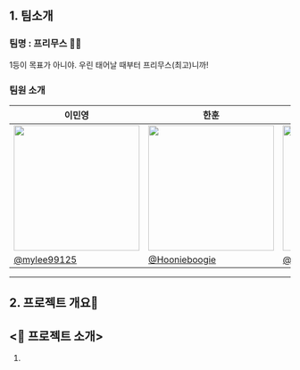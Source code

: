 ## 1. 팀소개 
### 팀명 : 프리무스 👍🏻
1등이 목표가 아니야. 우린 태어날 때부터 프리무스(최고)니까!

### 팀원 소개
| 이민영 | 한훈 | 김민균 | 박민정 | 김세한 |
|---|---|---|---|---|
| <img width="225" height="225" src="https://github.com/user-attachments/assets/1cae6b09-5b1d-4ed3-bc1b-d78f10ae78cd" /> | <img width="225" height="225" src="https://github.com/user-attachments/assets/07184403-0e92-4eaf-821e-d4afcfe35055" /> | <img width="225" height="225" src="https://github.com/user-attachments/assets/836e01d5-fd1d-4fd3-a93d-1381ff9b60e8" /> | <img width="225" height="225" src="https://github.com/user-attachments/assets/11a4328c-164a-4ae5-90f6-e8607eec0dd2" /> | <img width="225" height="225" src="https://github.com/user-attachments/assets/3e6eaaad-52c7-4528-b3ac-48fc42d4373d" /> |
|[@mylee99125](https://github.com/mylee99125)|[@Hoonieboogie](https://github.com/Hoonieboogie)|[@alswhitetiger](https://github.com/alswhitetiger)|[@minjeon](https://github.com/minjeon)|[@kimsehan11](https://github.com/kimsehan11)|

---

## 2. 프로젝트 개요🔨 


## <📌 프로젝트 소개>

1. **<Title>** = **“전기차 구매 서포터”**
2. **목적 :** 
 - 자신이 거주하는 지역의 전기차 등록 현황
 - 자신이 거주하는 지역의 전기 충전소의 위치 및 개수
 - 지역과 차량 모델에 따른 보조금 정보<br />
등을 한 눈에 확인할 수 있도록 돕는 서비스 제공

3. **대상 사용자 :** 
 - 전기차 구매를 고려하는 일반 소비자
 - 전기차와 인프라 현황에 관심 있는 시민
 - 충전소 설치 또는 관련 사업 검토 중인 관계자

## <🎯 프로젝트 목표>

1. **전기차 및 충전소 시각화 기능**
  - 원하는 지역(시/도/군/구)을 선택하면<br />
         → 해당 지역의 전기차 등록 대수, 충전기 개수, 충전량 데이터를 지도 및 그래프 기반의 시각화로 제공
        
2. **보조금 정보 제공 기능**
  - 원하는 지역 + 제조사 + 모델명을 선택하면<br />
        → 해당 조합에 따른 보조금 지원 금액을 시각적으로 제공
        
3. **기업 FAQ 정리**
 - 전기차 및 충전소와 관련된 자주 묻는 질문<br />
        → 항목별로 정리하여 누구나 이해하기 쉽게 제공
        

## <🚀 프로젝트 배경>

1. **✅ 배경** : 전기차는 매년 판매량이 증가하고 있으며 정부도 탄소중립 정책의 일환으로 보급을 적극 지원. 
    
    **❓문제점** : 전기차 구매를 고려하는 일반 소비자는 충전 인프라 부족, 지역별 보조금 편차, 차량 모델별 호환 문제 등 복잡한 정보를 한눈에 파악 어렵.
    
    **💡필요성** : 사용자가 지역 + 모델명에 따라 실제로 받을 수 있는 보조금 규모나 충전소수, 그리고 실사용자들이 겪는 FAQ를 통합적으로 보여주면 구매 의사결정이 훨씬 수월해짐. 
    

2. **✅ 배경** : 어떤 지역은 전기차 등록 대수에 비해 충전소가 부족하고, 어떤 곳은 과잉 설치된 경우도 있음
    
    **❓문제점** : 국토교통부, 환경부 자료에 따르면 충전소 설치 밀도는 수도권에 집중되어 있고, 비수도권은 충전소 접근성이 낮음
    
    **💡필요성** : 이 데이터를 지도로 시각화함으로써 정책 입안자나 지자체가 충전 인프라 불균형을 인지하고 개선 방안을 마련하는 데 참고할 수 있음. 
    
2. ⚠️ **근거** : 소비자 조사 결과, 전기차 구매 시 가장 고려하는 요소는 다음과 같음

    → 차량 가격 및 보조금, 충전 인프라 위치 및 접근성, 모델별정보 신뢰성
    
    ⭕ **기여점** : 이 세 가지 핵심 요소를 통합하여 사용자에게 제공 → 정보의 단절을 해결하고, 소비자의 만족도를 높임.
   <img width="437" height="536" alt="image" src="https://github.com/user-attachments/assets/8fafe31a-0e5f-4e3c-8cd4-4166fdf5ae0f" />
    
---
## 3. 기술스택 
| 분류                 | 기술/도구                                                                 |
|----------------------|------------------------------------------------------------------------------|
| 언어          |![Python](https://img.shields.io/badge/python-3670A0?style=for-the-badge&logo=python&logoColor=ffdd54)                                                        |
| 라이브러리    | ![NumPy](https://img.shields.io/badge/numpy-%23013243.svg?style=for-the-badge&logo=numpy&logoColor=white) ![Pandas](https://img.shields.io/badge/pandas-%23150458.svg?style=for-the-badge&logo=pandas&logoColor=white)          |
| 데이터베이스   | ![MySQL](https://img.shields.io/badge/mysql-4479A1.svg?style=for-the-badge&logo=mysql&logoColor=white)                                                          |
| WEB        | ![Streamlit](https://img.shields.io/badge/Streamlit-%23FE4B4B.svg?style=for-the-badge&logo=streamlit&logoColor=white)                                             |
| 협업 툴       | ![GitHub](https://img.shields.io/badge/github-%23121011.svg?style=for-the-badge&logo=github&logoColor=white) ![Notion](https://img.shields.io/badge/Notion-%23000000.svg?style=for-the-badge&logo=notion&logoColor=white)                                                   |
| 데이터 수집       | ![Selenium](https://img.shields.io/badge/-selenium-%43B02A?style=for-the-badge&logo=selenium&logoColor=white)                                                  |

---
## 4. WBS

<img width="1162" height="596" alt="image" src="https://github.com/user-attachments/assets/70a9a848-1703-497c-8b7d-f2e70b27b743" />


---
## 5. 요구사항 명세서

<img width="1246" height="622" alt="image" src="https://github.com/user-attachments/assets/68547450-db1d-4152-9cfd-09c95e07b66f" />


---

## 6. ERD

### 1. 전기차 충전소

- 충전소 코드(PK)
- 설치년도
- 지역코드(FK)

### 2. 전기차 보조금 정보

- 보조금 코드(PK)
- 지역코드(FK)
- 제조사
- 모델명
- 보조금

### 3. 지역정보

- 지역코드(PK)
- 시/도
- 군/구

### 4. 전기차 등록 현황

- 지역별 (시/도/군/구) 전기차 차량 등록 대수
- 지역코드(PK/FK)

### 5. FAQ

- 질문 코드(PK)
- 질문제목
- FAQ 타입
- 질문답변

<img width="957" height="647" alt="image" src="https://github.com/user-attachments/assets/93a857db-8c9f-4d20-8eb8-8fffc9cd1818" />



---

## 7. 프로젝트 시연 페이지

### 1. Main 페이지

![main_page](https://github.com/user-attachments/assets/908420f1-c6fe-4990-a9bd-966dd53c0718)


### 2. 충전소 페이지

![main_detail](https://github.com/user-attachments/assets/0efa5528-9ffa-4241-8986-47d2fb9945ff)


### 3. 보조금 페이지

![subsidy](https://github.com/user-attachments/assets/f660f15d-a902-45a6-a41f-be7b81603e83)


### 4. 기업 FAQ

![FAQ](https://github.com/user-attachments/assets/c4c68df9-c322-4176-8bdd-05d8c18e195b)


---
## 8. 한 줄 회고록

**👩🏻이민영** : 짧은 준비 기간에도 불구하고, 팀원들의 성실한 참여와 협력 덕분에 프로젝트를 원활하게 마무리할 수 있었습니다. 각자 맡은 바를 성실히 수행하며 서로를 도우려는 분위기 속에서, 협업의 소중함을 다시금 느낄 수 있었습니다.
이번 프로젝트에서는 Python과 DB 연동, Streamlit 기반의 웹 인터페이스 구성, 그리고 웹 크롤링 등 전체 개발 흐름을 실습하며, 이론으로만 알고 있던 기술들을 직접 적용해 볼 수 있었습니다. 특히 단위마다 작게 나뉘어진 기능들을 하나하나 연결해가며, ‘작은 모듈이 모여 하나의 서비스가 된다’는 개발의 흐름을 체감할 수 있었습니다.
무엇보다 중요한 건, 이번 경험을 통해 “앞으로 남은 단위들도 잘 해낼 수 있겠다”는 자신감을 얻게 되었다는 점입니다. 기술적인 성장은 물론, 문제를 해결해 나가는 과정에서 얻게 된 경험들이 저에게 큰 자산으로 남았습니다.

**👨🏻한훈** : ERD 설계는 처음엔 수월할 것이라 생각했지만, 실제로는 엔티티 간의 관계 설정과 primary/foreign key 정의 과정에서 많은 고민이 필요했다. 특히 원하는 데이터 모델을 구축하기 위해 raw 데이터를 정제하고 가공하는 데 상당한 시간이 소요되었고, 이 작업이 프로젝트의 기반임을 절감할 수 있었다. 또한 30만 건이 넘는 데이터를 OpenAPI와 크롤링을 통해 수집하여 인터페이스에 실시간 반영하려 했으나, 매번 로딩 시간이 과도하게 길어지는 문제가 발생했다. 이에 데이터를 사전 수집·저장한 후 데이터베이스에 적재하고 이를 활용하는 방식으로 개선하였으며, 향후에는 보다 빠른 실시간 데이터 반영을 위해 적합한 기술적 접근 방식을 탐색해보고자 한다. 다행히 프로젝트의 규모가 비교적 작았기에 Git 충돌은 발생하지 않았고, 안정적인 협업과 형상 관리 경험을 쌓을 수 있었다. 마지막으로, 팀원 간의 명확한 커뮤니케이션이 프로젝트 속도에 큰 영향을 미친다는 사실을 체감하며, 향후 협업에서는 더욱 세심한 소통의 중요성을 인식하게 되었다.

**🧑🏻김민균** : 처음 하는 팀 프로젝트여서 너무나도 떨리고 아는게 없어서 팀원들에게 많은 피해가 될까봐 걱정이 많이 들었는데 맹구님, 훈이님, 철수님,유리님이 다들 잘 챙겨주시고 같이 할 수 있도록 도움도 주시고 특히 맹구님이 많은 걸 알려주고 도움을 주셔서 무사히 1차 프로젝트를 완료 할 수 있었습니다.  제가 조금더 많이 노력을 하여서 다음 프로젝트에는 더 많은 도움이 될수 있도록 노력해야 되겠다고 생각 했습니다. 프리무스팀 너무나도 좋았습니다.

**👧🏻박민정** : 파이썬과 웹 크롤링을 처음 배우는 입장에서 2주 동안 배운 내용으로 2일이라는 시간 동안 프로젝트를 진행하는 것이 막막했습니다. 실습 문제처럼 빠르게 모델링 하고 넘어갈 수 있을 줄 알았는데 ERD 모델링으로 기초를 단단히 다지는 단계가 시간이 많이 걸린다는 것을 알게 되었습니다. 또 실습에서는 이미 만들어져 있는 DB의 데이터를 파이썬과 SQL과 연동했었는데 프로젝트에서는 새로운 환경에서 DB 구축부터 제가 직접 크롤링한 데이터를 DB에 저장하고 SQL과 연동까지 해야되는데 데이터 양도 훨씬 많아지니까 그 부분이 어려웠습니다. 크롤링 하는 html 구조가 한 줄씩 따로따로 되어있어서 복잡했고 양도 많아서 텍스트로 가져오고 싶었는데 자꾸 리스트로 가져와져서 빨리 처리하지 못한 게 아쉽습니다. 하지만 모든 조원들이 도움을 주셔서 성공적으로 프로젝트를 완성한 것 같습니다. 

**👦🏻김세한** :  ERD가 복잡하게 얽혀 있을 때, 3개 이상의 테이블을 전처리하고 JOIN하는 과정은 결코 간단하지 않았습니다. 하지만 그 과정을 거치며 관계형 데이터의 구조를 체감할 수 있었고, 최종적으로 Streamlit을 통해 데이터를 조회하고 시각화하는 경험을 통해 웹 어플리케이션이 백엔드와 어떻게 연동되는지 전체적인 흐름을 명확하게 이해할 수 있었습니다. 이번 프로젝트를 통해 데이터 흐름의 시작부터 사용자 인터페이스까지, 전 과정을 통합적으로 경험할 수 있었던 점이 매우 인상 깊었습니다.
